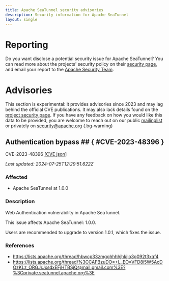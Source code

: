 ```yaml
---
title: Apache SeaTunnel security advisories
description: Security information for Apache SeaTunnel
layout: single
---
```


# Reporting

Do you want disclose a potential security issue for Apache SeaTunnel? You can read more about the projects' security policy on their [security page](https://seatunnel.apache.org/security), and email your report to the [Apache Security Team](mailto:security@apache.org).

# Advisories

This section is experimental: it provides advisories since 2023 and may lag behind the official CVE publications. It may also lack details found on the [project security page](https://seatunnel.apache.org/security). If you have any feedback on how you would like this data to be provided, you are welcome to reach out on our public [mailinglist](/mailinglist) or privately on [security@apache.org](mailto:security@apache.org)
{.bg-warning}

## Authentication bypass ## { #CVE-2023-48396 }

CVE-2023-48396 [\[CVE json\]](./CVE-2023-48396.cve.json)

_Last updated: 2024-07-25T12:29:51.622Z_

### Affected

* Apache SeaTunnel at 1.0.0


### Description

Web Authentication vulnerability in Apache SeaTunnel.<p>This issue affects Apache SeaTunnel: 1.0.0.</p><p>Users are recommended to upgrade to version 1.0.1, which fixes the issue.</p>

### References
* https://lists.apache.org/thread/hbwcp33zmgghhhhjhkjlo3g092t3xqf4
* https://lists.apache.org/thread/%3CCAFBzuDO=+L_EO=VFD8i5W5AcDOzKLz_ORGJrJxsdxEFjHTBSjQ@mail.gmail.com%3E?%3Cprivate.seatunnel.apache.org%3E
